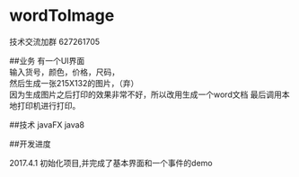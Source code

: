 # wordToImage

技术交流加群   627261705

##业务
有一个UI界面  
输入货号，颜色，价格，尺码，  
然后生成一张215X132的图片，（弃）  
因为生成图片之后打印的效果非常不好，所以改用生成一个word文档
最后调用本地打印机进行打印。

##技术 
javaFX
java8

##开发进度

2017.4.1 初始化项目,并完成了基本界面和一个事件的demo

